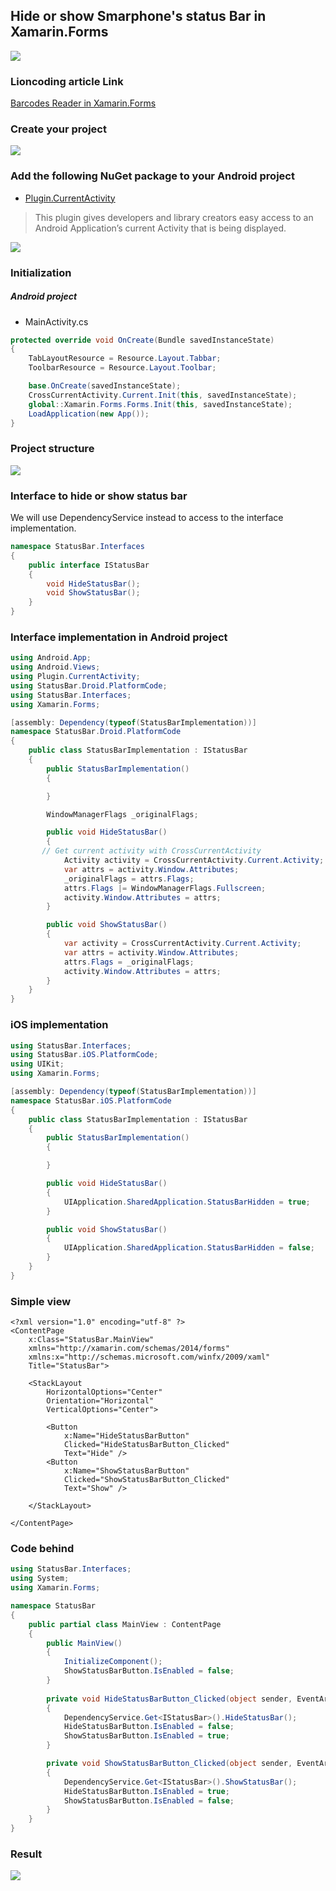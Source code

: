 ## Hide or show Smarphone's status Bar in Xamarin.Forms

![](StatusBar/screenshots/statusBar_demo.gif)

### Lioncoding article Link

[Barcodes Reader in Xamarin.Forms](https://lioncoding.com/2019/02/21/2019-02-21-concevoir-un-lecteur-de-code-barres-avec-xamarin-forms/)

### Create your project

![](StatusBar/screenshots/create_project.PNG)

### Add the following NuGet package to your Android project

- [Plugin.CurrentActivity](https://www.nuget.org/packages/Plugin.CurrentActivity/)

> This plugin gives developers and library creators easy access to an Android Application’s current Activity that is being displayed.

![](StatusBar/screenshots/nuget.PNG)

### Initialization

##### Android project

- MainActivity.cs

```csharp
protected override void OnCreate(Bundle savedInstanceState)
{
	TabLayoutResource = Resource.Layout.Tabbar;
	ToolbarResource = Resource.Layout.Toolbar;

	base.OnCreate(savedInstanceState);
	CrossCurrentActivity.Current.Init(this, savedInstanceState);
	global::Xamarin.Forms.Forms.Init(this, savedInstanceState);
	LoadApplication(new App());
}
```

### Project structure

![](StatusBar/screenshots/project_structure.PNG)

### Interface to hide or show status bar

We will use DependencyService instead to access to the interface implementation.

```csharp
namespace StatusBar.Interfaces
{
    public interface IStatusBar
    {
        void HideStatusBar();
        void ShowStatusBar();
    }
}
```

### Interface implementation in Android project

```csharp
using Android.App;
using Android.Views;
using Plugin.CurrentActivity;
using StatusBar.Droid.PlatformCode;
using StatusBar.Interfaces;
using Xamarin.Forms;

[assembly: Dependency(typeof(StatusBarImplementation))]
namespace StatusBar.Droid.PlatformCode
{
    public class StatusBarImplementation : IStatusBar
    {
        public StatusBarImplementation()
        {

        }

        WindowManagerFlags _originalFlags;

        public void HideStatusBar()
        {
       // Get current activity with CrossCurrentActivity
            Activity activity = CrossCurrentActivity.Current.Activity;
            var attrs = activity.Window.Attributes;
            _originalFlags = attrs.Flags;
            attrs.Flags |= WindowManagerFlags.Fullscreen;
            activity.Window.Attributes = attrs;
        }

        public void ShowStatusBar()
        {
            var activity = CrossCurrentActivity.Current.Activity;
            var attrs = activity.Window.Attributes;
            attrs.Flags = _originalFlags;
            activity.Window.Attributes = attrs;
        }
    }
}
```

### iOS implementation

```csharp
using StatusBar.Interfaces;
using StatusBar.iOS.PlatformCode;
using UIKit;
using Xamarin.Forms;

[assembly: Dependency(typeof(StatusBarImplementation))]
namespace StatusBar.iOS.PlatformCode
{
    public class StatusBarImplementation : IStatusBar
    {
        public StatusBarImplementation()
        {

        }

        public void HideStatusBar()
        {
            UIApplication.SharedApplication.StatusBarHidden = true;
        }

        public void ShowStatusBar()
        {
            UIApplication.SharedApplication.StatusBarHidden = false;
        }
    }
}
```

### Simple view

```xaml
<?xml version="1.0" encoding="utf-8" ?>
<ContentPage
    x:Class="StatusBar.MainView"
    xmlns="http://xamarin.com/schemas/2014/forms"
    xmlns:x="http://schemas.microsoft.com/winfx/2009/xaml"
    Title="StatusBar">

    <StackLayout
        HorizontalOptions="Center"
        Orientation="Horizontal"
        VerticalOptions="Center">

        <Button
            x:Name="HideStatusBarButton"
            Clicked="HideStatusBarButton_Clicked"
            Text="Hide" />
        <Button
            x:Name="ShowStatusBarButton"
            Clicked="ShowStatusBarButton_Clicked"
            Text="Show" />

    </StackLayout>

</ContentPage>
```

### Code behind

```csharp
using StatusBar.Interfaces;
using System;
using Xamarin.Forms;

namespace StatusBar
{
    public partial class MainView : ContentPage
    {
        public MainView()
        {
            InitializeComponent();
            ShowStatusBarButton.IsEnabled = false;
        }
       
        private void HideStatusBarButton_Clicked(object sender, EventArgs e)
        {
            DependencyService.Get<IStatusBar>().HideStatusBar();
            HideStatusBarButton.IsEnabled = false;
            ShowStatusBarButton.IsEnabled = true;
        }

        private void ShowStatusBarButton_Clicked(object sender, EventArgs e)
        {
            DependencyService.Get<IStatusBar>().ShowStatusBar();
            HideStatusBarButton.IsEnabled = true;
            ShowStatusBarButton.IsEnabled = false;
        }
    }
}
```

### Result

![](StatusBar/screenshots/statusBar_demo.gif)